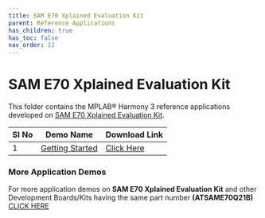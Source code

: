 ```yaml
---
title: SAM E70 Xplained Evaluation Kit
parent: Reference Applications
has_children: true
has_toc: false
nav_order: 12
---
```

# SAM E70 Xplained Evaluation Kit

This folder contains the MPLAB® Harmony 3 reference applications developed on [SAM E70 Xplained Evaluation Kit](https://www.microchip.com/DevelopmentTools/ProductDetails/PartNO/ATSAME70-XPLD).   

|SI No| Demo Name | Download Link |
| --- | --- | -- |
| 1 | [Getting Started](./getting_started_drivers_middleware/readme.md) | [Click Here](https://github.com/MicrochipTech/MPLAB-Harmony-Reference-Apps/releases/latest/download/getting_started_drivers_middleware.zip) |


### More Application Demos

For more application demos on **SAM E70 Xplained Evaluation Kit** and other Development Boards/Kits having the same part number **(ATSAME70Q21B)** <a href="https://mplab-discover.microchip.com/v1/offeringtype/com.microchip.ide.project?s0=ATSAME70Q21B" target="_blank"> CLICK HERE </a>
